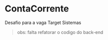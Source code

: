 # ContaCorrente
Desafio para a vaga Target Sistemas

> obs: falta refatorar o codigo do back-end



